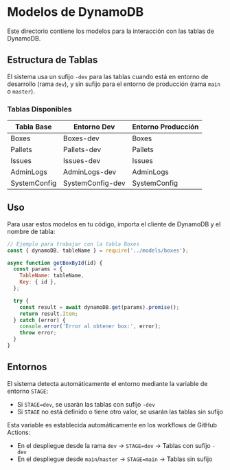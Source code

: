# Modelos de DynamoDB

Este directorio contiene los modelos para la interacción con las tablas de DynamoDB.

## Estructura de Tablas

El sistema usa un sufijo `-dev` para las tablas cuando está en entorno de desarrollo
(rama `dev`), y sin sufijo para el entorno de producción (rama `main` o `master`).

### Tablas Disponibles

| Tabla Base   | Entorno Dev      | Entorno Producción |
| ------------ | ---------------- | ------------------ |
| Boxes        | Boxes-dev        | Boxes              |
| Pallets      | Pallets-dev      | Pallets            |
| Issues       | Issues-dev       | Issues             |
| AdminLogs    | AdminLogs-dev    | AdminLogs          |
| SystemConfig | SystemConfig-dev | SystemConfig       |

## Uso

Para usar estos modelos en tu código, importa el cliente de DynamoDB y el nombre de tabla:

```javascript
// Ejemplo para trabajar con la tabla Boxes
const { dynamoDB, tableName } = require('../models/boxes');

async function getBoxById(id) {
  const params = {
    TableName: tableName,
    Key: { id },
  };

  try {
    const result = await dynamoDB.get(params).promise();
    return result.Item;
  } catch (error) {
    console.error('Error al obtener box:', error);
    throw error;
  }
}
```

## Entornos

El sistema detecta automáticamente el entorno mediante la variable de entorno `STAGE`:

- Si `STAGE=dev`, se usarán las tablas con sufijo `-dev`
- Si `STAGE` no está definido o tiene otro valor, se usarán las tablas sin sufijo

Esta variable es establecida automáticamente en los workflows de GitHub Actions:

- En el despliegue desde la rama `dev` → `STAGE=dev` → Tablas con sufijo `-dev`
- En el despliegue desde `main`/`master` → `STAGE=main` → Tablas sin sufijo
